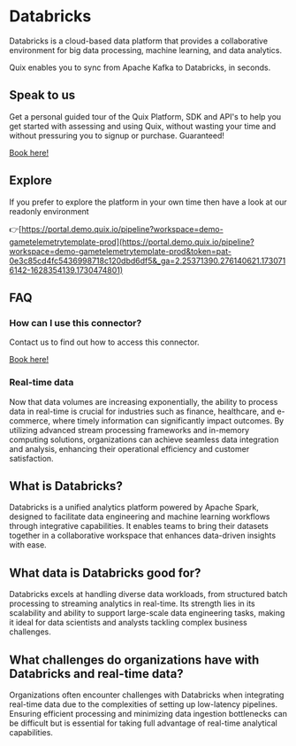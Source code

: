 <!--[tech-name]-->
# Databricks

<!--[blurb-about-tech]-->
Databricks is a cloud-based data platform that provides a collaborative environment for big data processing, machine learning, and data analytics.

Quix enables you to sync from Apache Kafka <span id="to_or_from">to</span> <span id="techname">Databricks</span>, in seconds.

## Speak to us

Get a personal guided tour of the Quix Platform, SDK and API's to help you get started with assessing and using Quix, without wasting your time and without pressuring you to signup or purchase. Guaranteed!

[Book here!](https://share.hsforms.com/1iW0TmZzKQMChk0lxd_tGiw4yjw2?__hstc=175542013.19c333c2ae8002be5fbc6a17a447e442.1730474801833.1730474801833.1730716142494.2&__hssc=175542013.2.1730716142494&__hsfp=3927774151)

## Explore

If you prefer to explore the platform in your own time then have a look at our readonly environment

👉[https://portal.demo.quix.io/pipeline?workspace=demo-gametelemetrytemplate-prod](https://portal.demo.quix.io/pipeline?workspace=demo-gametelemetrytemplate-prod&token=pat-0e3c85cd4fc5436998718c120dbd6df5&_ga=2.25371390.276140621.1730716142-1628354139.1730474801)

## FAQ 

### How can I use this connector?

Contact us to find out how to access this connector.

[Book here!](https://share.hsforms.com/1iW0TmZzKQMChk0lxd_tGiw4yjw2?__hstc=175542013.19c333c2ae8002be5fbc6a17a447e442.1730474801833.1730474801833.1730716142494.2&__hssc=175542013.2.1730716142494&__hsfp=3927774151)

### Real-time data

Now that data volumes are increasing exponentially, the ability to process data in real-time is crucial for industries such as finance, healthcare, and e-commerce, where timely information can significantly impact outcomes. By utilizing advanced stream processing frameworks and in-memory computing solutions, organizations can achieve seamless data integration and analysis, enhancing their operational efficiency and customer satisfaction.

## What is <span id="techname">Databricks</span>?

<!--[tech-seo-text]-->
Databricks is a unified analytics platform powered by Apache Spark, designed to facilitate data engineering and machine learning workflows through integrative capabilities. It enables teams to bring their datasets together in a collaborative workspace that enhances data-driven insights with ease.

## What data is <span id="techname">Databricks</span> good for?

<!--[tech-data-seo-text]-->
Databricks excels at handling diverse data workloads, from structured batch processing to streaming analytics in real-time. Its strength lies in its scalability and ability to support large-scale data engineering tasks, making it ideal for data scientists and analysts tackling complex business challenges.

## What challenges do organizations have with <span id="techname">Databricks</span> and real-time data?

<!--[tech-challenges-seo-text]-->
Organizations often encounter challenges with Databricks when integrating real-time data due to the complexities of setting up low-latency pipelines. Ensuring efficient processing and minimizing data ingestion bottlenecks can be difficult but is essential for taking full advantage of real-time analytical capabilities.